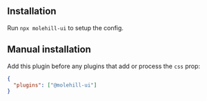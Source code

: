 ## Installation

Run `npx molehill-ui` to setup the config.

## Manual installation

Add this plugin before any plugins that add or process the `css` prop:

```json
{
  "plugins": ["@molehill-ui"]
}
```

